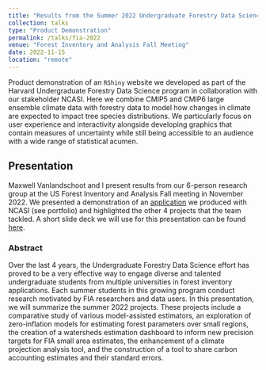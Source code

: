 ```yaml
---
title: "Results from the Summer 2022 Undergraduate Forestry Data Science Program"
collection: talks
type: "Product Demonstration"
permalink: /talks/fia-2022
venue: "Forest Inventory and Analysis Fall Meeting"
date: 2022-11-15
location: "remote"
---
```

Product demonstration of an `RShiny` website we developed as part of the Harvard Undergraduate Forestry Data Science program in collaboration with our stakeholder NCASI. Here we combine CMIP5 and CMIP6 large ensemble climate data with forestry data to model how changes in climate are expected to impact tree species distributions. We particularly focus on user experience and interactivity alongside developing graphics that contain measures of uncertainty while still being accessible to an audience with a wide range of statistical acumen. 

## Presentation
Maxwell Vanlandschoot and I present results from our 6-person research group at the US Forest Inventory and Analysis Fall meeting in November 2022. We presented a demonstration of an [application](https://ncasi-shiny-tools.shinyapps.io/CPAT_Ver2_Demo/) we produced with NCASI (see portfolio) and highlighted the other 4 projects that the team tackled. A short slide deck we will use for this presentation can be found [here](http://julians42.github.io/files/FIA22_Stakeholders_Presentation.pdf).


### Abstract
Over the last 4 years, the Undergraduate Forestry Data Science effort has proved to be a very effective way to engage diverse and talented undergraduate students from multiple universities in forest inventory applications. Each summer students in this growing program conduct research motivated by FIA researchers and data users. In this presentation, we will summarize the summer 2022 projects. These projects include a comparative study of various model-assisted estimators, an exploration of zero-inflation models for estimating forest parameters over small regions, the creation of a watersheds estimation dashboard to inform new precision targets for FIA small area estimates, the enhancement of a climate projection analysis tool, and the construction of a tool to share carbon accounting estimates and their standard errors. 